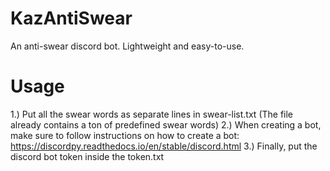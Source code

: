 # KazAntiSwear
An anti-swear discord bot. Lightweight and easy-to-use.

# Usage
1.) Put all the swear words as separate lines in swear-list.txt (The file already contains a ton of predefined swear words)
2.) When creating a bot, make sure to follow instructions on how to create a bot: https://discordpy.readthedocs.io/en/stable/discord.html
3.) Finally, put the discord bot token inside the token.txt
